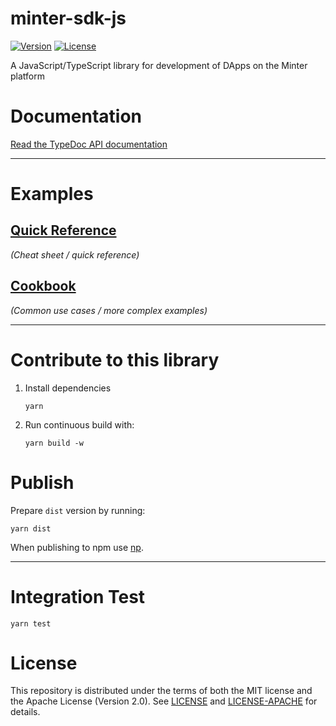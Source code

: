 # minter-sdk-js
[![Version](https://img.shields.io/github/v/release/FunFaSy/minter-js-sdk)](https://github.com/FunFaSy/minter-js-sdk/releases/latest)
[![License](https://img.shields.io/github/license/FunFaSy/minter-js-sdk)](https://github.com/FunFaSy/minter-js-sdk/blob/master/LICENSE)

A JavaScript/TypeScript library for development of DApps on the Minter platform

# Documentation

[Read the TypeDoc API documentation](https://#)

---

# Examples

## [Quick Reference](https://github.com/FunFaSy/minter-js-sdk/blob/master/examples/quick-reference.md)
_(Cheat sheet / quick reference)_

## [Cookbook](https://github.com/FunFaSy/minter-js-sdk/blob/master/examples/cookbook/README.md)
_(Common use cases / more complex examples)_

---

# Contribute to this library

1. Install dependencies

       yarn

2. Run continuous build with:

       yarn build -w


# Publish

Prepare `dist` version by running:

    yarn dist

When publishing to npm use [np](https://github.com/sindresorhus/np).

---

# Integration Test

    yarn test


# License

This repository is distributed under the terms of both the MIT license and the Apache License (Version 2.0).
See [LICENSE](LICENSE) and [LICENSE-APACHE](LICENSE-APACHE) for details.
